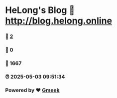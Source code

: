 # HeLong's Blog :link: http://blog.helong.online 
### :page_facing_up: [2](http://blog.helong.online/tag.html) 
### :speech_balloon: 0 
### :hibiscus: 1667 
### :alarm_clock: 2025-05-03 09:51:34 
### Powered by :heart: [Gmeek](https://github.com/Meekdai/Gmeek)
